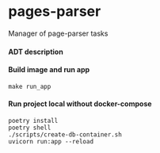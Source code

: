 # pages-parser
Manager of page-parser tasks

#### ADT description


#### Build image and run app
    make run_app

#### Run project local without docker-compose
    poetry install
    poetry shell
    ./scripts/create-db-container.sh
    uvicorn run:app --reload
